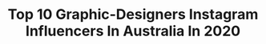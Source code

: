 ---
title: Top 10 Graphic-Designers Instagram Influencers In Australia In 2020
description: >-
  Find top graphic-designers Instagram influencers in Australia in 2020. Most popular hashtags: #australia #travel #nature #rsa.
platform: Instagram
profiles:
  - username: "emilyescapade"
    fullname: >-
      EMILY ↡ Exploring
    location: "Australia"
    followers: 5053
    engagement: 1203
    commentsToLikes: 0.138248
    avatar: "https://scontent-ams4-1.cdninstagram.com/v/t51.2885-19/s320x320/73169928_563239297834914_8613720855324655616_n.jpg?_nc_ht=scontent-ams4-1.cdninstagram.com&_nc_ohc=A3nA6n6Jz8YAX8R9Uo8&oh=5389672e92626e906644f77013ec3759&oe=5EBB2FD7"
    verified: false
    hashtags: "#newzealandguide, #tropicallife, #travelcouples, #seeaustralia"
  - username: "mietta__"
    fullname: >-
      MIETTA 🗡️
    location: "Australia"
    followers: 6653
    engagement: 713
    commentsToLikes: 0.054129
    avatar: "https://scontent-ams4-1.cdninstagram.com/v/t51.2885-19/s320x320/90937989_1121833511503355_1119321644737757184_n.jpg?_nc_ht=scontent-ams4-1.cdninstagram.com&_nc_ohc=qJ0cOF8K0L8AX9nYyIe&oh=4d6e3c2a0a51201b3965a9aaa1c44cd9&oe=5EBA6029"
    verified: false
    hashtags: "#easeeas"
  - username: "farkie.02"
    fullname: >-
      Mark Fitzpatrick
    location: "Australia"
    followers: 3794
    engagement: 5530
    commentsToLikes: 0.023291
    avatar: "https://scontent-amt2-1.cdninstagram.com/v/t51.2885-19/s320x320/40582236_2657838864440619_2467282699497242624_n.jpg?_nc_ht=scontent-amt2-1.cdninstagram.com&_nc_ohc=maPxCHJxCI4AX8Ve2_M&oh=62ecb0410811ef76cdbb6668d4714161&oe=5E835C6C"
    verified: false
    hashtags: "#coba, #gaylove, #pinkhair, #gaycouple"
  - username: "rosshatton"
    fullname: >-
      Ross Hatton - Bokeh / Street
    location: "Australia"
    followers: 4031
    engagement: 4406
    commentsToLikes: 0.185924
    avatar: "https://scontent-ams4-1.cdninstagram.com/v/t51.2885-19/s320x320/40808382_2212259885721950_7700185623612620800_n.jpg?_nc_ht=scontent-ams4-1.cdninstagram.com&_nc_ohc=w2AQLaNTBGQAX--1B3x&oh=7b21088984e9dca6c6e297fbeb88aaff&oe=5EB882DE"
    verified: false
    hashtags: "#clickcity, #citykillerz, #nightphotography, #strangertonez"
  - username: "ninaalexandra_"
    fullname: >-
      Fashion • Travel • Creative
    location: "Australia"
    followers: 18951
    engagement: 243
    commentsToLikes: 0.057272
    avatar: "https://scontent-lhr8-1.cdninstagram.com/v/t51.2885-19/s320x320/92242035_237721240931373_3229807113010151424_n.jpg?_nc_ht=scontent-lhr8-1.cdninstagram.com&_nc_ohc=BbPwSGI9t-kAX-QaSqW&oh=d8316e37b8bf0649dad963c1ffe179b9&oe=5EBAD1AA"
    verified: false
    hashtags: "#dametraveler, #backpackerstory, #beachwaves, #singapore"
  - username: "doyle.snaps"
    fullname: >-
      Colm Doyle
    location: "Australia"
    followers: 1643
    engagement: 1990
    commentsToLikes: 0.089848
    avatar: "https://scontent-ams4-1.cdninstagram.com/v/t51.2885-19/s320x320/53786640_576779602807514_8689005473040433152_n.jpg?_nc_ht=scontent-ams4-1.cdninstagram.com&_nc_ohc=TbeUKsi8_hkAX8MHZ-4&oh=448782dd9c72db0e03a9094cfe1cf7cc&oe=5EAAACCB"
    verified: false
    hashtags: "#visitaustralia, #super, #elizabethquay, #astrophotography"
  - username: "designbyaikonik"
    fullname: >-
      CARISSA SMART
    location: "Australia"
    followers: 95659
    engagement: 132
    commentsToLikes: 0.037112
    avatar: "https://scontent-atl3-1.cdninstagram.com/v/t51.2885-19/s320x320/49907484_310327042953799_4356413340109504512_n.jpg?_nc_ht=scontent-atl3-1.cdninstagram.com&_nc_ohc=3o92v5XFLn8AX91hrwg&oh=0acd06f4b45605e7028df5e5070adccf&oe=5EBB2AD4"
    verified: false
    hashtags: "#stayhome, #iwd, #flattenthecurve, #rikilovesriki"
  - username: "oceanic.brooke"
    fullname: >-
      Brooke Lori Pyke
    location: "Australia"
    followers: 10667
    engagement: 466
    commentsToLikes: 0.015537
    avatar: "https://scontent-lhr8-1.cdninstagram.com/v/t51.2885-19/s320x320/82026904_678274306040430_7009070547543785472_n.jpg?_nc_ht=scontent-lhr8-1.cdninstagram.com&_nc_ohc=iz7s-nvrZCYAX-13KLJ&oh=450b4c7e2272ace95e53d2b709d8b67a&oe=5EB480A8"
    verified: false
    hashtags: "#flapflap"
  - username: "bobusak"
    fullname: >-
      Jakub Bobuski
    location: "Australia"
    followers: 7850
    engagement: 440
    commentsToLikes: 0.019679
    avatar: "https://scontent-ams4-1.cdninstagram.com/v/t51.2885-19/s320x320/45406645_688770808184331_367288788356956160_n.jpg?_nc_ht=scontent-ams4-1.cdninstagram.com&_nc_ohc=Wo5nEmCHeVEAX9prBK0&oh=e14adedb3e8be44dc6d0472e37e810f7&oe=5EB4534A"
    verified: false
    hashtags: "#baliphotographer, #balitribe, #traveldeeper, #discovertasmania"
  - username: "karina_jambrak"
    fullname: >-
      Australian Artist
    location: "Australia"
    followers: 30915
    engagement: 375
    commentsToLikes: 0.074877
    avatar: "https://scontent-lhr8-1.cdninstagram.com/v/t51.2885-19/s320x320/91371415_145563963538685_8110910726199050240_n.jpg?_nc_ht=scontent-lhr8-1.cdninstagram.com&_nc_ohc=b7G4O_hTZjIAX_xu9hh&oh=027a81a62ed87fa324f2954f52366e82&oe=5EB9D80E"
    verified: false
    hashtags: "#kidsart, #wallart, #cornerofmyhome, #hellocolor"
---